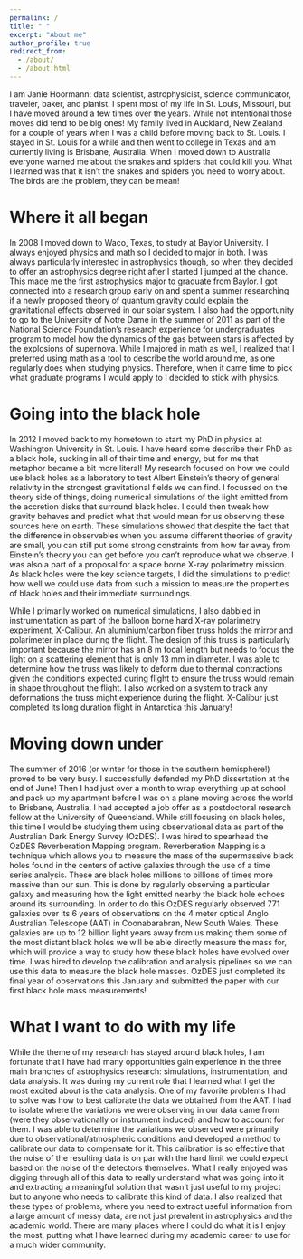 ```yaml
---
permalink: /
title: " "
excerpt: "About me"
author_profile: true
redirect_from: 
  - /about/
  - /about.html
---
```


I am Janie Hoormann: data scientist, astrophysicist, science communicator, traveler, baker, and pianist. I spent most of my life in St. Louis, Missouri, but I have moved around a few times over the years.  While not intentional those moves did tend to be big ones!  My family lived in Auckland, New Zealand for a couple of years when I was a child before moving back to St. Louis.  I stayed in St. Louis for a while and then went to college in Texas and am currently living is Brisbane, Australia.   When I moved down to Australia everyone warned me about the snakes and spiders that could kill you.  What I learned was that it isn’t the snakes and spiders you need to worry about.  The birds are the problem, they can be mean!

Where it all began
======
In 2008 I moved down to Waco, Texas, to study at Baylor University.  I always enjoyed physics and math so I decided to major in both.  I was always particularly interested in astrophysics though, so when they decided to offer an astrophysics degree right after I started I jumped at the chance.  This made me the first astrophysics major to graduate from Baylor.   I got connected into a research group early on and spent a summer researching if a newly proposed theory of quantum gravity could explain the gravitational effects observed in our solar system.  I also had the opportunity to go to the University of Notre Dame in the summer of 2011 as part of the National Science Foundation’s research experience for undergraduates program to model how the dynamics of the gas between stars is affected by the explosions of supernova.  While I majored in math as well, I realized that I preferred using math as a tool to describe the world around me, as one regularly does when studying physics.  Therefore, when it came time to pick what graduate programs I would apply to I decided to stick with physics.  

Going into the black hole
======
In 2012 I moved back to my hometown to start my PhD in physics at Washington University in St. Louis.  I have heard some describe their PhD as a black hole, sucking in all of their time and energy, but for me that metaphor became a bit more literal!  My research focused on how we could use black holes as a laboratory to test Albert Einstein’s theory of general relativity in the strongest gravitational fields we can find.  I focussed on the theory side of things, doing numerical simulations of the light emitted from the accretion disks that surround black holes.  I could then tweak how gravity behaves and predict what that would mean for us observing these sources here on earth.  These simulations showed that despite the fact that the difference in observables when you assume different theories of gravity are small, you can still put some strong constraints from how far away from Einstein’s theory you can get before you can’t reproduce what we observe.  I was also a part of a proposal for a space borne X-ray polarimetry mission.  As black holes were the key science targets, I did the simulations to predict how well we could use data from such a mission to measure the properties of black holes and their immediate surroundings.  

While I primarily worked on numerical simulations, I also dabbled in instrumentation as part of the balloon borne hard X-ray polarimetry experiment, X-Calibur.  An aluminium/carbon fiber truss holds the mirror and polarimeter in place during the flight.  The design of this truss is particularly important because the mirror has an 8 m focal length but needs to focus the light on a scattering element that is only 13 mm in diameter.  I was able to determine how the truss was likely to deform due to thermal contractions given the conditions expected during flight to ensure the truss would remain in shape throughout the flight.  I also worked on a system to track any deformations the truss might experience during the flight.  X-Calibur just completed its long duration flight in Antarctica this January!

Moving down under
======
The summer of 2016 (or winter for those in the southern hemisphere!) proved to be very busy.  I successfully defended my PhD dissertation at the end of June! Then I had just over a month to wrap everything up at school and pack up my apartment before I was on a plane moving across the world to Brisbane, Australia.  I had accepted a job offer as a postdoctoral research fellow at the University of Queensland.  While still focusing on black holes, this time I would be studying them using observational data as part of the Australian Dark Energy Survey (OzDES).  I was hired to spearhead the OzDES Reverberation Mapping program.  Reverberation Mapping is a technique which allows you to measure the mass of the supermassive black holes found in the centers of active galaxies through the use of a time series analysis.  These are black holes millions to billions of times more massive than our sun.  This is done by regularly observing a particular galaxy and measuring how the light emitted nearby the black hole echoes around its surrounding.   In order to do this OzDES regularly observed 771 galaxies over its 6 years of observations on the 4 meter optical Anglo Australian Telescope (AAT) in Coonabarabran, New South Wales.  These galaxies are up to 12 billion light years away from us making them some of the most distant black holes we will be able directly measure the mass for, which will provide a way to study how these black holes have evolved over time.  I was hired to develop the calibration and analysis pipelines so we can use this data to measure the black hole masses.  OzDES just completed its final year of observations this January and submitted the paper with our first black hole mass measurements!  

What I want to do with my life
======
While the theme of my research has stayed around black holes, I am fortunate that I have had many opportunities gain experience in the three main branches of astrophysics research: simulations, instrumentation, and data analysis.  It was during my current role that I learned what I get the most excited about is the data analysis.  One of my favorite problems I had to solve was how to best calibrate the data we obtained from the AAT.  I had to isolate where the variations we were observing in our data came from (were they observationally or instrument induced) and how to account for them.  I was able to determine the variations we observed were primarily due to observational/atmospheric conditions and developed a method to calibrate our data to compensate for it.  This calibration is so effective that the noise of the resulting data is on par with the hard limit we could expect based on the noise of the detectors themselves.  What I really enjoyed was digging through all of this data to really understand what was going into it and extracting a meaningful solution that wasn’t just useful to my project but to anyone who needs to calibrate this kind of data.  I also realized that these types of problems, where you need to extract useful information from a large amount of messy data, are not just prevalent in astrophysics and the academic world.   There are many places where I could do what it is I enjoy the most, putting what I have learned during my academic career to use for a much wider community.  
